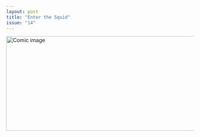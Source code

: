 ```yaml
---
layout: post
title: "Enter the Squid"
issue: "14"
---
```

<img src="{{ site.url }}/comics/14.png" title="This explains everything!" alt="Comic image" width="778px" height="255px"/>

